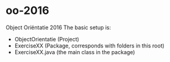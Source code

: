 # oo-2016
Object Oriëntatie 2016
The basic setup is:
- ObjectOrientatie (Project)
- ExerciseXX (Package, corresponds with folders in this root)
- ExerciseXX.java (the main class in the package)
